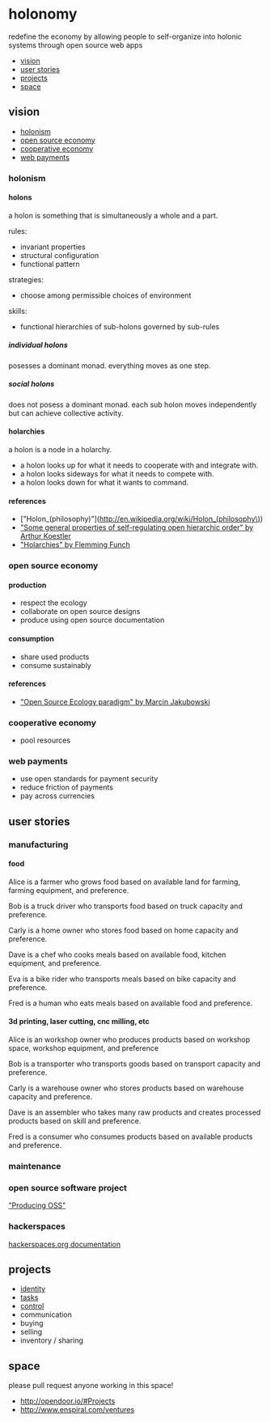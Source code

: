 # holonomy

redefine the economy by allowing people to self-organize into holonic systems through open source web apps

- [vision](#vision)
- [user stories](#user-stories)
- [projects](#projects)
- [space](#space)

## vision

- [holonism](#holonism)
- [open source economy](#open-source-economy)
- [cooperative economy](#cooperative-economy)
- [web payments](#web-payments)

### holonism

#### holons

a holon is something that is simultaneously a whole and a part.

rules:

- invariant properties
- structural configuration
- functional pattern

strategies:

- choose among permissible choices of environment

skills:

- functional hierarchies of sub-holons governed by sub-rules

##### individual holons

posesses a dominant monad. everything moves as one step.

##### social holons

does not posess a dominant monad. each sub holon moves independently but can achieve collective activity.

#### holarchies

a holon is a node in a holarchy.

- a holon looks up for what it needs to cooperate with and integrate with.
- a holon looks sideways for what it needs to compete with.
- a holon looks down for what it wants to command.

#### references

- ["Holon_(philosophy)"](http://en.wikipedia.org/wiki/Holon_(philosophy\))
- ["Some general properties of self-regulating open hierarchic order" by Arthur Koestler](http://www.panarchy.org/koestler/holon.1969.html)
- ["Holarchies" by Flemming Funch](http://http://www.worldtrans.org/essay/holarchies.html)

### open source economy

#### production

- respect the ecology
- collaborate on open source designs
- produce using open source documentation

#### consumption

- share used products
- consume sustainably

#### references

- ["Open Source Ecology paradigm" by Marcin Jakubowski](http://opensourceecology.org/wiki/Open_Source_Ecology_Paradigm)

### cooperative economy

- pool resources

### web payments

- use open standards for payment security
- reduce friction of payments
- pay across currencies

## user stories

### manufacturing

#### food

Alice is a farmer who grows food based on available land for farming, farming equipment, and preference.

Bob is a truck driver who transports food based on truck capacity and preference.

Carly is a home owner who stores food based on home capacity and preference.

Dave is a chef who cooks meals based on available food, kitchen equipment, and preference.

Eva is a bike rider who transports meals based on bike capacity and preference.

Fred is a human who eats meals based on available food and preference.

#### 3d printing, laser cutting, cnc milling, etc

Alice is an workshop owner who produces products based on workshop space, workshop equipment, and preference

Bob is a transporter who transports goods based on transport capacity and preference.

Carly is a warehouse owner who stores products based on warehouse capacity and preference.

Dave is an assembler who takes many raw products and creates processed products based on skill and preference.

Fred is a consumer who consumes products based on available products and preference.

### maintenance

### open source software project

["Producing OSS"](http://producingoss.com/)

### hackerspaces

[hackerspaces.org documentation](http://hackerspaces.org/wiki/Documentation)

## projects

- [identity](https://github.com/holonomy/id)
- [tasks](https://github.com/holonomy/tasks)
- [control](https://github.com/holonomy/control)
- communication
- buying
- selling
- inventory / sharing

## space

please pull request anyone working in this space!

- http://opendoor.io/#Projects
- http://www.enspiral.com/ventures
